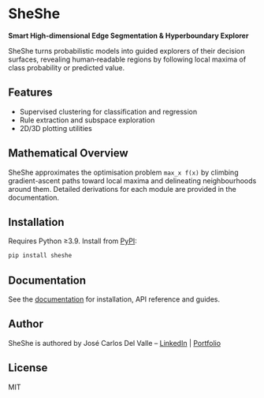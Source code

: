 # SheShe
**Smart High-dimensional Edge Segmentation & Hyperboundary Explorer**

SheShe turns probabilistic models into guided explorers of their decision surfaces, revealing human‑readable regions by following local maxima of class probability or predicted value.

## Features
- Supervised clustering for classification and regression
- Rule extraction and subspace exploration
- 2D/3D plotting utilities

## Mathematical Overview
SheShe approximates the optimisation problem <code>max_x f(x)</code> by climbing gradient-ascent paths toward local maxima and delineating neighbourhoods around them. Detailed derivations for each module are provided in the documentation.

## Installation
Requires Python ≥3.9. Install from [PyPI](https://pypi.org/project/sheshe/):

```bash
pip install sheshe
```

## Documentation
See the [documentation](https://jcval94.github.io/SheShe/) for installation, API reference and guides.

## Author
SheShe is authored by José Carlos Del Valle – [LinkedIn](https://www.linkedin.com/in/jose-carlos-del-valle/) | [Portfolio](https://jcval94.github.io/Portfolio/)

## License
MIT
